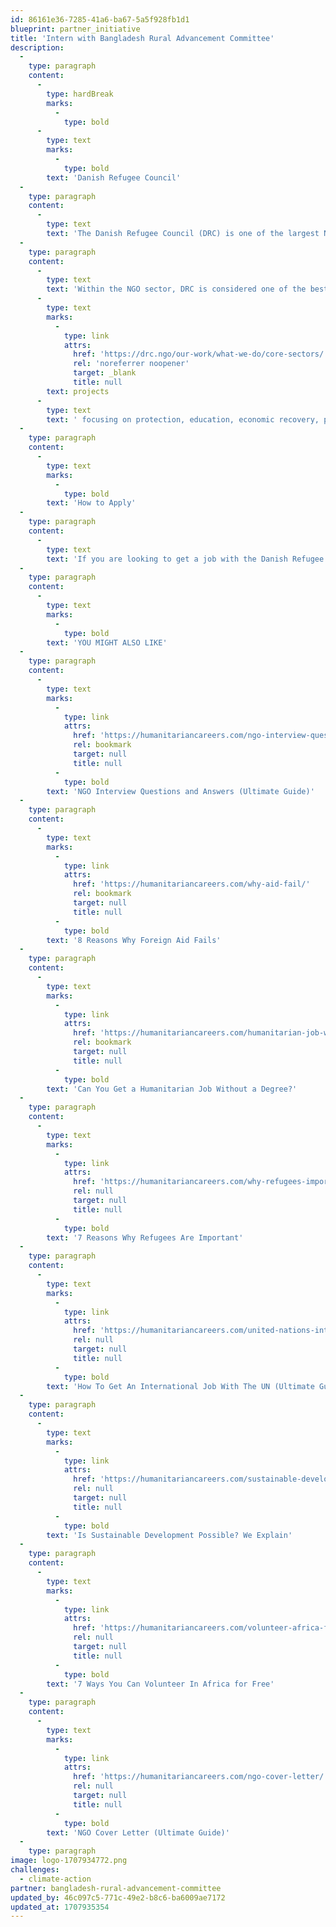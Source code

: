 ```yaml
---
id: 86161e36-7285-41a6-ba67-5a5f928fb1d1
blueprint: partner_initiative
title: 'Intern with Bangladesh Rural Advancement Committee'
description:
  -
    type: paragraph
    content:
      -
        type: hardBreak
        marks:
          -
            type: bold
      -
        type: text
        marks:
          -
            type: bold
        text: 'Danish Refugee Council'
  -
    type: paragraph
    content:
      -
        type: text
        text: 'The Danish Refugee Council (DRC) is one of the largest NGOs in the world working with displaced people. They are also one of the top NGOs to work for if you want to work helping people who have been forced to flee their homes due to conflict, disasters or persecution.'
  -
    type: paragraph
    content:
      -
        type: text
        text: 'Within the NGO sector, DRC is considered one of the best NGOs to get a job with. They are known for their innovative programmes as well as the scale of their response. With '
      -
        type: text
        marks:
          -
            type: link
            attrs:
              href: 'https://drc.ngo/our-work/what-we-do/core-sectors/'
              rel: 'noreferrer noopener'
              target: _blank
              title: null
        text: projects
      -
        type: text
        text: ' focusing on protection, education, economic recovery, peacebuilding, camp coordination and shelter, DRC is one of the leading NGOs in the world. They are also known as one of the highest paying NGOs – another reason why they are one of the best to work for.'
  -
    type: paragraph
    content:
      -
        type: text
        marks:
          -
            type: bold
        text: 'How to Apply'
  -
    type: paragraph
    content:
      -
        type: text
        text: 'If you are looking to get a job with the Danish Refugee Council, consider developing an expertise in refugee and migration issues. DRC also often recruits for positions of project coordinator, as well as technical roles related to protection, shelter and camp coordination and camp management.'
  -
    type: paragraph
    content:
      -
        type: text
        marks:
          -
            type: bold
        text: 'YOU MIGHT ALSO LIKE'
  -
    type: paragraph
    content:
      -
        type: text
        marks:
          -
            type: link
            attrs:
              href: 'https://humanitariancareers.com/ngo-interview-questions-and-answers/'
              rel: bookmark
              target: null
              title: null
          -
            type: bold
        text: 'NGO Interview Questions and Answers (Ultimate Guide)'
  -
    type: paragraph
    content:
      -
        type: text
        marks:
          -
            type: link
            attrs:
              href: 'https://humanitariancareers.com/why-aid-fail/'
              rel: bookmark
              target: null
              title: null
          -
            type: bold
        text: '8 Reasons Why Foreign Aid Fails'
  -
    type: paragraph
    content:
      -
        type: text
        marks:
          -
            type: link
            attrs:
              href: 'https://humanitariancareers.com/humanitarian-job-without-degree/'
              rel: bookmark
              target: null
              title: null
          -
            type: bold
        text: 'Can You Get a Humanitarian Job Without a Degree?'
  -
    type: paragraph
    content:
      -
        type: text
        marks:
          -
            type: link
            attrs:
              href: 'https://humanitariancareers.com/why-refugees-important/'
              rel: null
              target: null
              title: null
          -
            type: bold
        text: '7 Reasons Why Refugees Are Important'
  -
    type: paragraph
    content:
      -
        type: text
        marks:
          -
            type: link
            attrs:
              href: 'https://humanitariancareers.com/united-nations-international-job/'
              rel: null
              target: null
              title: null
          -
            type: bold
        text: 'How To Get An International Job With The UN (Ultimate Guide)'
  -
    type: paragraph
    content:
      -
        type: text
        marks:
          -
            type: link
            attrs:
              href: 'https://humanitariancareers.com/sustainable-development-possible/'
              rel: null
              target: null
              title: null
          -
            type: bold
        text: 'Is Sustainable Development Possible? We Explain'
  -
    type: paragraph
    content:
      -
        type: text
        marks:
          -
            type: link
            attrs:
              href: 'https://humanitariancareers.com/volunteer-africa-free/'
              rel: null
              target: null
              title: null
          -
            type: bold
        text: '7 Ways You Can Volunteer In Africa for Free'
  -
    type: paragraph
    content:
      -
        type: text
        marks:
          -
            type: link
            attrs:
              href: 'https://humanitariancareers.com/ngo-cover-letter/'
              rel: null
              target: null
              title: null
          -
            type: bold
        text: 'NGO Cover Letter (Ultimate Guide)'
  -
    type: paragraph
image: logo-1707934772.png
challenges:
  - climate-action
partner: bangladesh-rural-advancement-committee
updated_by: 46c097c5-771c-49e2-b8c6-ba6009ae7172
updated_at: 1707935354
---
```

